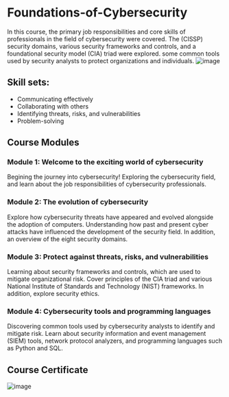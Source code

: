# Foundations-of-Cybersecurity
In this course, the primary job responsibilities and core skills of professionals in the field of cybersecurity were covered. The (CISSP) security domains, various security frameworks and controls, and a foundational security model (CIA) triad were explored. some common tools used by security analysts to protect organizations and individuals.
![image](https://github.com/user-attachments/assets/2b5c6bba-c2ca-42cc-85ae-d056d34cf142)

## Skill sets:
- Communicating effectively
- Collaborating with others
- Identifying threats, risks, and vulnerabilities
- Problem-solving
    
## Course Modules
### Module 1: Welcome to the exciting world of cybersecurity
Begining the journey into cybersecurity! Exploring the cybersecurity field, and learn about the job responsibilities of cybersecurity professionals.

### Module 2: The evolution of cybersecurity
Explore how cybersecurity threats have appeared and evolved alongside the adoption of computers. Understanding how past and present cyber attacks have influenced the development of the security field. In addition, an overview of the eight security domains.

### Module 3: Protect against threats, risks, and vulnerabilities
Learning about security frameworks and controls, which are used to mitigate organizational risk. Cover principles of the CIA triad and various National Institute of Standards and Technology (NIST) frameworks. In addition, explore security ethics.

### Module 4: Cybersecurity tools and programming languages
Discovering common tools used by cybersecurity analysts to identify and mitigate risk. Learn about security information and event management (SIEM) tools, network protocol analyzers, and programming languages such as Python and SQL.

## Course Certificate
![image](https://github.com/user-attachments/assets/dff60a6d-a012-4451-8be6-b3db0963018e)

